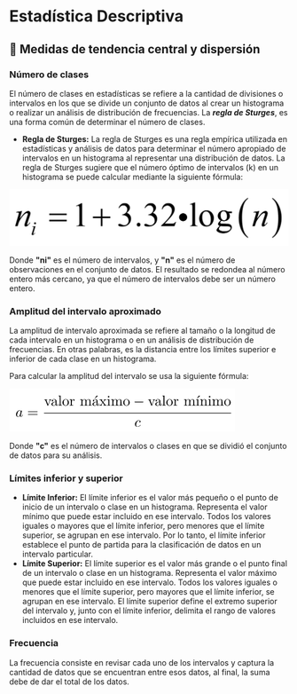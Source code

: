 # Estadística Descriptiva

## 🔻 Medidas de tendencia central y dispersión

### Número de clases

El número de clases en estadísticas se refiere a la cantidad de divisiones o intervalos en los que se divide un conjunto de datos al crear un histograma o realizar un análisis de distribución de frecuencias. La ***regla de Sturges***, es una forma común de determinar el número de clases.

- **Regla de Sturges:** La regla de Sturges es una regla empírica utilizada en estadísticas y análisis de datos para determinar el número apropiado de intervalos en un histograma al representar una distribución de datos. La regla de Sturges sugiere que el número óptimo de intervalos (k) en un histograma se puede calcular mediante la siguiente fórmula:

![Regla de Sturges](images/regla_de_struges.png)

Donde **"ni"** es el número de intervalos, y **"n"** es el número de observaciones en el conjunto de datos. El resultado se redondea al número entero más cercano, ya que el número de intervalos debe ser un número entero.

### Amplitud del intervalo aproximado

La amplitud de intervalo aproximada se refiere al tamaño o la longitud de cada intervalo en un histograma o en un análisis de distribución de frecuencias. En otras palabras, es la distancia entre los límites superior e inferior de cada clase en un histograma.

Para calcular la amplitud del intervalo se usa la siguiente fórmula:

![Fórmula para calcular la amplitud del intervalo](images/amplitud_del_intervalo.png)

Donde **"c"** es el número de intervalos o clases en que se dividió el conjunto de datos para su análisis.

### Límites inferior y superior

- **Límite Inferior:** El límite inferior es el valor más pequeño o el punto de inicio de un intervalo o clase en un histograma. Representa el valor mínimo que puede estar incluido en ese intervalo. Todos los valores iguales o mayores que el límite inferior, pero menores que el límite superior, se agrupan en ese intervalo. Por lo tanto, el límite inferior establece el punto de partida para la clasificación de datos en un intervalo particular.
- **Límite Superior:** El límite superior es el valor más grande o el punto final de un intervalo o clase en un histograma. Representa el valor máximo que puede estar incluido en ese intervalo. Todos los valores iguales o menores que el límite superior, pero mayores que el límite inferior, se agrupan en ese intervalo. El límite superior define el extremo superior del intervalo y, junto con el límite inferior, delimita el rango de valores incluidos en ese intervalo.

### Frecuencia

La frecuencia consiste en revisar cada uno de los intervalos y captura la cantidad de datos que se encuentran entre esos datos, al final, la suma debe de dar el total de los datos.
